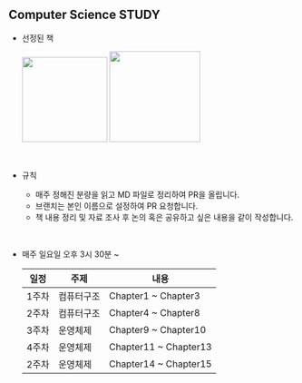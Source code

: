 ## Computer Science STUDY

- 선정된 책

  <img src="https://contents.kyobobook.co.kr/sih/fit-in/458x0/pdt/9791162243091.jpg" width="150" />
  <img src="https://contents.kyobobook.co.kr/sih/fit-in/458x0/pdt/9791165213183.jpg" width="160" />

<br />

- 규칙

  - 매주 정해진 분량을 읽고 MD 파일로 정리하여 PR을 올립니다.
  - 브랜치는 본인 이름으로 설정하여 PR 요청합니다.
  - 책 내용 정리 및 자료 조사 후 논의 혹은 공유하고 싶은 내용을 같이 작성합니다.

<br />

- 매주 일요일 오후 3시 30분 ~

  | 일정  | 주제       | 내용                  |
  | ----- | ---------- | --------------------- |
  | 1주차 | 컴퓨터구조 | Chapter1 ~ Chapter3   |
  | 2주차 | 컴퓨터구조 | Chapter4 ~ Chapter8   |
  | 3주차 | 운영체제   | Chapter9 ~ Chapter10  |
  | 4주차 | 운영체제   | Chapter11 ~ Chapter13 |
  | 2주차 | 운영체제   | Chapter14 ~ Chapter15 |
